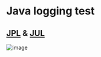 # Java logging test

## [JPL](https://openjdk.org/jeps/264) & [JUL](https://docs.oracle.com/en/java/javase/19/docs/api/java.logging/java/util/logging/package-summary.html)

![image](https://user-images.githubusercontent.com/65008815/196765497-a6b6b60f-0f0b-4345-bc91-8cd1ed0cadb8.png)
